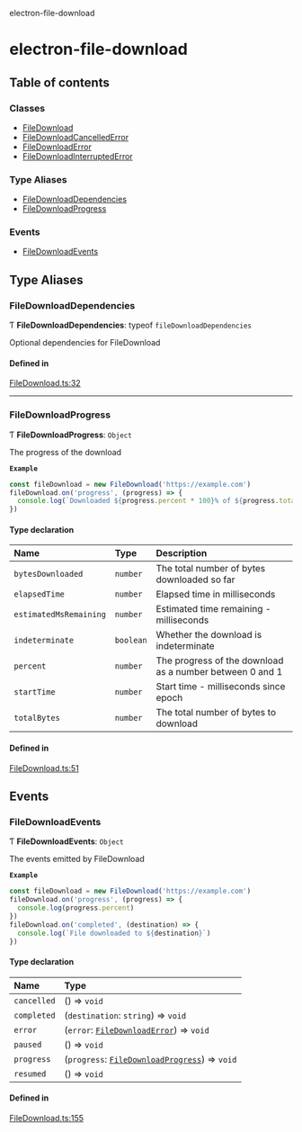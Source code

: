 electron-file-download

# electron-file-download

## Table of contents

### Classes

- [FileDownload](classes/FileDownload.md)
- [FileDownloadCancelledError](classes/FileDownloadCancelledError.md)
- [FileDownloadError](classes/FileDownloadError.md)
- [FileDownloadInterruptedError](classes/FileDownloadInterruptedError.md)

### Type Aliases

- [FileDownloadDependencies](README.md#filedownloaddependencies)
- [FileDownloadProgress](README.md#filedownloadprogress)

### Events

- [FileDownloadEvents](README.md#filedownloadevents)

## Type Aliases

### FileDownloadDependencies

Ƭ **FileDownloadDependencies**: typeof `fileDownloadDependencies`

Optional dependencies for FileDownload

#### Defined in

[FileDownload.ts:32](https://github.com/spaceagetv/electron-file-download/blob/d54f0b4/src/FileDownload.ts#L32)

___

### FileDownloadProgress

Ƭ **FileDownloadProgress**: `Object`

The progress of the download

**`Example`**

```js
const fileDownload = new FileDownload('https://example.com')
fileDownload.on('progress', (progress) => {
  console.log(`Downloaded ${progress.percent * 100}% of ${progress.totalBytes} bytes`)
})
```

#### Type declaration

| Name | Type | Description |
| :------ | :------ | :------ |
| `bytesDownloaded` | `number` | The total number of bytes downloaded so far |
| `elapsedTime` | `number` | Elapsed time in milliseconds |
| `estimatedMsRemaining` | `number` | Estimated time remaining - milliseconds |
| `indeterminate` | `boolean` | Whether the download is indeterminate |
| `percent` | `number` | The progress of the download as a number between 0 and 1 |
| `startTime` | `number` | Start time - milliseconds since epoch |
| `totalBytes` | `number` | The total number of bytes to download |

#### Defined in

[FileDownload.ts:51](https://github.com/spaceagetv/electron-file-download/blob/d54f0b4/src/FileDownload.ts#L51)

## Events

### FileDownloadEvents

Ƭ **FileDownloadEvents**: `Object`

The events emitted by FileDownload

**`Example`**

```js
const fileDownload = new FileDownload('https://example.com')
fileDownload.on('progress', (progress) => {
  console.log(progress.percent)
})
fileDownload.on('completed', (destination) => {
  console.log(`File downloaded to ${destination}`)
})
```

#### Type declaration

| Name | Type |
| :------ | :------ |
| `cancelled` | () => `void` |
| `completed` | (`destination`: `string`) => `void` |
| `error` | (`error`: [`FileDownloadError`](classes/FileDownloadError.md)) => `void` |
| `paused` | () => `void` |
| `progress` | (`progress`: [`FileDownloadProgress`](README.md#filedownloadprogress)) => `void` |
| `resumed` | () => `void` |

#### Defined in

[FileDownload.ts:155](https://github.com/spaceagetv/electron-file-download/blob/d54f0b4/src/FileDownload.ts#L155)
